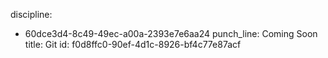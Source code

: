 discipline:
  - 60dce3d4-8c49-49ec-a00a-2393e7e6aa24
punch_line: Coming Soon
title: Git
id: f0d8ffc0-90ef-4d1c-8926-bf4c77e87acf

